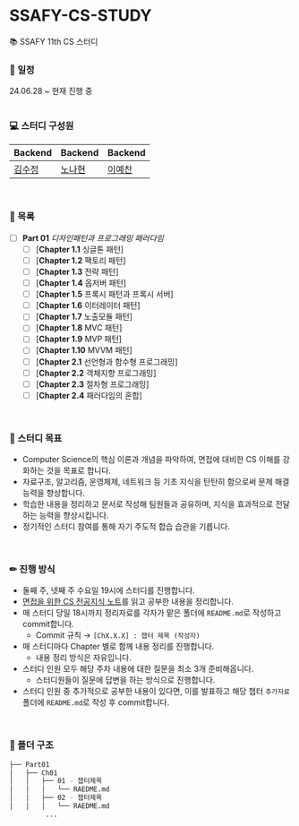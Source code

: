 # SSAFY-CS-STUDY
📚 SSAFY 11th CS 스터디 
<br>

### 📅 일정
24.06.28 ~ 현재 진행 중  
<br>

### 💻 스터디 구성원

|Backend|Backend|Backend|
|---|---|---|
|[김수정](https://github.com/iamsoojung)|[노나현](https://github.com/nahyon)|[이예찬](https://github.com/yechanissm)
<br>

### 📃 목록
* [ ] **Part 01** _디자인패턴과 프로그래밍 패러다임_
  * [ ] [**Chapter 1.1** 싱글톤 패턴]
  * [ ] [**Chapter 1.2** 팩토리 패턴]
  * [ ] [**Chapter 1.3** 전략 패턴]
  * [ ] [**Chapter 1.4** 옵저버 패턴]
  * [ ] [**Chapter 1.5** 프록시 패턴과 프록시 서버]
  * [ ] [**Chapter 1.6** 이터레이터 패턴]
  * [ ] [**Chapter 1.7** 노출모듈 패턴]
  * [ ] [**Chapter 1.8** MVC 패턴]
  * [ ] [**Chapter 1.9** MVP 패턴]
  * [ ] [**Chapter 1.10** MVVM 패턴]
  * [ ] [**Chapter 2.1** 선언형과 함수형 프로그래밍]
  * [ ] [**Chapter 2.2** 객체지향 프로그래밍]
  * [ ] [**Chapter 2.3** 절차형 프로그래밍]
  * [ ] [**Chapter 2.4** 패러다임의 혼합]
<br>

### 🚩 스터디 목표
- Computer Science의 핵심 이론과 개념을 파악하여, 면접에 대비한 CS 이해를 강화하는 것을 목표로 합니다.
- 자료구조, 알고리즘, 운영체제, 네트워크 등 기초 지식을 탄탄히 함으로써 문제 해결 능력을 향상합니다.
- 학습한 내용을 정리하고 문서로 작성해 팀원들과 공유하며, 지식을 효과적으로 전달하는 능력을 향상시킵니다.
- 정기적인 스터디 참여를 통해 자기 주도적 합습 습관을 기릅니다.
<br>

### ✏ 진행 방식
- 둘째 주, 넷째 주 수요일 19시에 스터디를 진행합니다.
- [면접을 위한 CS 전공지식 노트](https://product.kyobobook.co.kr/detail/S000001834833)를 읽고 공부한 내용을 정리합니다.
- 매 스터디 당일 18시까지 정리자료를 각자가 맡은 폴더에 `README.md`로 작성하고 commit합니다.
  - Commit 규칙 → `[ChX.X.X] : 챕터 제목 (작성자)`
- 매 스터디마다 Chapter 별로 함께 내용 정리를 진행합니다.
  - 내용 정리 방식은 자유입니다.
- 스터디 인원 모두 해당 주차 내용에 대한 질문을 최소 3개 준비해옵니다.
  - 스터디원들이 질문에 답변을 하는 방식으로 진행합니다.
- 스터디 인원 중 추가적으로 공부한 내용이 있다면, 이를 발표하고 해당 챕터 `추가자료` 폴더에 `README.md`로 작성 후 commit합니다.
<br>

### 📁 폴더 구조
```bash
├── Part01
│   ├── Ch01
│   │   ├── 01 - 챕터제목
│   │   │   └── RAEDME.md
│   │   ├── 02 - 챕터제목
│   │   │   └── RAEDME.md
         ...
```
